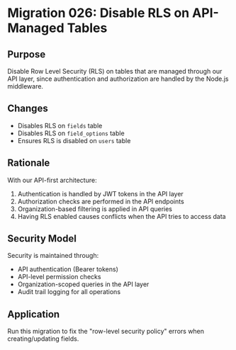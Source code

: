 # Migration 026: Disable RLS on API-Managed Tables

## Purpose
Disable Row Level Security (RLS) on tables that are managed through our API layer, since authentication and authorization are handled by the Node.js middleware.

## Changes
- Disables RLS on `fields` table
- Disables RLS on `field_options` table  
- Ensures RLS is disabled on `users` table

## Rationale
With our API-first architecture:
1. Authentication is handled by JWT tokens in the API layer
2. Authorization checks are performed in the API endpoints
3. Organization-based filtering is applied in API queries
4. Having RLS enabled causes conflicts when the API tries to access data

## Security Model
Security is maintained through:
- API authentication (Bearer tokens)
- API-level permission checks
- Organization-scoped queries in the API layer
- Audit trail logging for all operations

## Application
Run this migration to fix the "row-level security policy" errors when creating/updating fields.
